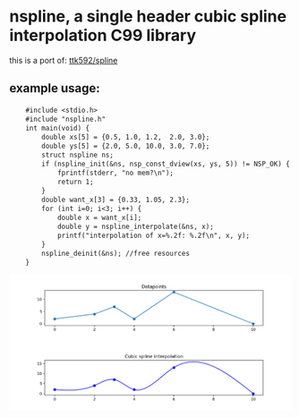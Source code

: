# nspline, a single header cubic spline interpolation C99 library
this is a port of: [ttk592/spline](https://github.com/ttk592/spline)
## example usage:
```
    #include <stdio.h>
    #include "nspline.h"
    int main(void) {
        double xs[5] = {0.5, 1.0, 1.2,  2.0, 3.0};
        double ys[5] = {2.0, 5.0, 10.0, 3.0, 7.0};
        struct nspline ns;
        if (nspline_init(&ns, nsp_const_dview(xs, ys, 5)) != NSP_OK) {
            fprintf(stderr, "no mem?\n");
            return 1;
        }
        double want_x[3] = {0.33, 1.05, 2.3};
        for (int i=0; i<3; i++) {
            double x = want_x[i];
            double y = nspline_interpolate(&ns, x);
            printf("interpolation of x=%.2f: %.2f\n", x, y);
        }
        nspline_deinit(&ns); //free resources
    }
```
![graph](resources/fig.png)
